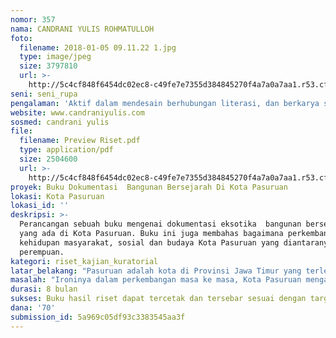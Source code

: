 ```yaml
---
nomor: 357
nama: CANDRANI YULIS ROHMATULLOH
foto:
  filename: 2018-01-05 09.11.22 1.jpg
  type: image/jpeg
  size: 3797810
  url: >-
    http://5c4cf848f6454dc02ec8-c49fe7e7355d384845270f4a7a0a7aa1.r53.cf2.rackcdn.com/c1a2c8c7-097b-4f1b-80f7-13291a6709e1/2018-01-05%2009.11.22%201.jpg
seni: seni_rupa
pengalaman: 'Aktif dalam mendesain berhubungan literasi, dan berkarya seni rupa'
website: www.candraniyulis.com
sosmed: candrani yulis
file:
  filename: Preview Riset.pdf
  type: application/pdf
  size: 2504600
  url: >-
    http://5c4cf848f6454dc02ec8-c49fe7e7355d384845270f4a7a0a7aa1.r53.cf2.rackcdn.com/8bd3f1a8-a00d-4cfe-bf37-73ab4f0d1da9/Preview%20Riset.pdf
proyek: Buku Dokumentasi  Bangunan Bersejarah Di Kota Pasuruan
lokasi: Kota Pasuruan
lokasi_id: ''
deskripsi: >-
  Perancangan sebuah buku mengenai dokumentasi eksotika  bangunan bersejarah
  yang ada di Kota Pasuruan. Buku ini juga membahas bagaimana perkembangan
  kehidupan masyarakat, sosial dan budaya Kota Pasuruan yang diantaranya ialah
  perempuan. 
kategori: riset_kajian_kuratorial
latar_belakang: "Pasuruan adalah kota di Provinsi Jawa Timur yang terletak 60 kilometer sebelah tenggara Surabaya. Kota Pasuruan merupakan dataran rendah di pantai utara Pulau Jawa. Melihat letak wilayahnya, Pasuruan merupakan kota yang memiliki potensi besar terhadap perekonomian sekaligus perdagangan sampai sekarang. Jalur transportasi Surabaya-Probolinggo-Malang, bahkan Jawa-Bali menjadikan kota ini berada di teritorial yang strategis dalam upaya pengembangan berbagai sektor pembangunan.\r\nDalam sejarah dijelaskan, Pasuruan adalah sebuah kota pelabuhan kuno. Pada zaman Kerajaan Airlangga, Pasuruan sudah dikenal dengan sebutan \"Paravan\" (DKP, 2003: 4). Pada masa lalu, daerah ini merupakan pelabuhan yang sangat ramai. Letak geografisnya yang strategis menjadikan Pasuruan sebagai pelabuhan transit dan pasar perdagangan antar pulau serta antar negara. Banyak bangsawan dan saudagar kaya yang menetap di Pasuruan untuk melakukan perdagangan. Etnis Tionghoa yang mendominasi perdagangan, Eropa yang mendominasi pemerintahan, serta masyarakat asli Pasuruan saling berinteraksi saat itu. Hal ini membuat kemajemukan bangsa dan suku bangsa di Pasuruan terjalin dengan baik dan damai.\r\n"
masalah: "Ironinya dalam perkembangan masa ke masa, Kota Pasuruan mengalami pembangunan yang mengakibatkan tidak sedikit bangunan cagar budaya tidak terawat baik. Bahkan, tidak sedikit pula bangunan yang diubah, dihancurkan, dirobohkan dengan sengaja untuk digantikan bangunan baru. Padahal secara nyata, bangunan tersebut memiliki dan memberikan nilai historis mengenai asal usul Kota Pasuruan itu sendiri. Nilai kearifan lokal yang terkandung di bangunan bersejarah dapat memberikan edukasi sekaligus refleksi pada masyarakat tentang nilai-nilai luhur dalam sejarah kotanya. Meminjam kalimat Soekarno, “Jangan sekali-kali meninggalkan sejarah,” maka sebagai generasi muda dengan mengingat sejarah termasuk wujud nyata menghargai jasa pahlawan dulu.\r\nBagi saya pribadi, meskipun saya adalah perempuan, tapi konsep berkarya untuk masyarakat tanpa memandang gender merupakan kearifan yang saya coba dalami. Permasalahan peninggalan sejarah tidak memandang diri kita wanita ataupun pria. Lewat riset ini saya ingin menunjukkan bahwa perempuan dapat menciptakan karya yang bermanfaat bagi banyak orang."
durasi: 8 bulan
sukses: Buku hasil riset dapat tercetak dan tersebar sesuai dengan target audiencenya
dana: '70'
submission_id: 5a969c05df93c3383545aa3f
---
```

